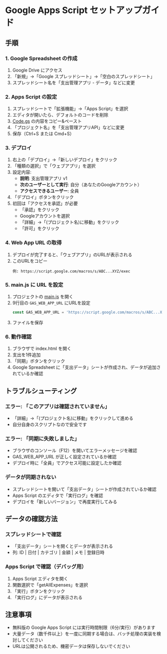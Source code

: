 # Google Apps Script セットアップガイド

## 手順

### 1. Google Spreadsheet の作成
1. Google Drive にアクセス
2. 「新規」→「Google スプレッドシート」→「空白のスプレッドシート」
3. スプレッドシート名を「支出管理アプリ - データ」などに変更

### 2. Apps Script の設定
1. スプレッドシートで「拡張機能」→「Apps Script」を選択
2. エディタが開いたら、デフォルトのコードを削除
3. [Code.gs](Code.gs) の内容をコピー&ペースト
4. 「プロジェクト名」を「支出管理アプリAPI」などに変更
5. 保存（Ctrl+S または Cmd+S）

### 3. デプロイ
1. 右上の「デプロイ」→「新しいデプロイ」をクリック
2. 「種類の選択」で「ウェブアプリ」を選択
3. 設定内容:
   - **説明**: 支出管理アプリ v1
   - **次のユーザーとして実行**: 自分（あなたのGoogleアカウント）
   - **アクセスできるユーザー**: 全員
4. 「デプロイ」ボタンをクリック
5. 初回は「アクセスを承認」が必要
   - 「承認」をクリック
   - Googleアカウントを選択
   - 「詳細」→「(プロジェクト名)に移動」をクリック
   - 「許可」をクリック

### 4. Web App URL の取得
1. デプロイが完了すると、「ウェブアプリ」のURLが表示される
2. このURLをコピー
   ```
   例: https://script.google.com/macros/s/ABC...XYZ/exec
   ```

### 5. main.js に URL を設定
1. プロジェクトの [main.js](../main.js) を開く
2. 9行目の `GAS_WEB_APP_URL` にURLを設定
   ```javascript
   const GAS_WEB_APP_URL = 'https://script.google.com/macros/s/ABC...XYZ/exec';
   ```
3. ファイルを保存

### 6. 動作確認
1. ブラウザで index.html を開く
2. 支出を1件追加
3. 「同期」ボタンをクリック
4. Google Spreadsheet に「支出データ」シートが作成され、データが追加されているか確認

## トラブルシューティング

### エラー: 「このアプリは確認されていません」
- 「詳細」→「(プロジェクト名)に移動」をクリックして進める
- 自分自身のスクリプトなので安全です

### エラー: 「同期に失敗しました」
- ブラウザのコンソール（F12）を開いてエラーメッセージを確認
- GAS_WEB_APP_URL が正しく設定されているか確認
- デプロイ時に「全員」でアクセス可能に設定したか確認

### データが同期されない
- スプレッドシートを開いて「支出データ」シートが作成されているか確認
- Apps Script のエディタで「実行ログ」を確認
- デプロイを「新しいバージョン」で再度実行してみる

## データの確認方法

### スプレッドシートで確認
- 「支出データ」シートを開くとデータが表示される
- 列: ID | 日付 | カテゴリ | 金額 | メモ | 登録日時

### Apps Script で確認（デバッグ用）
1. Apps Script エディタを開く
2. 関数選択で「getAllExpenses」を選択
3. 「実行」ボタンをクリック
4. 「実行ログ」にデータが表示される

## 注意事項

- 無料版の Google Apps Script には実行時間制限（6分/実行）があります
- 大量データ（数千件以上）を一度に同期する場合は、バッチ処理の実装を検討してください
- URLは公開されるため、機密データは保存しないでください
